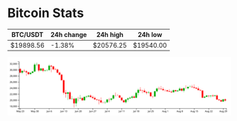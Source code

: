 # Bitcoin Stats

BTC/USDT|24h change|24h high|24h low|
|---|---|---|---|
|$19898.56|-1.38%|$20576.25|$19540.00|

<img src="./chart.svg">
